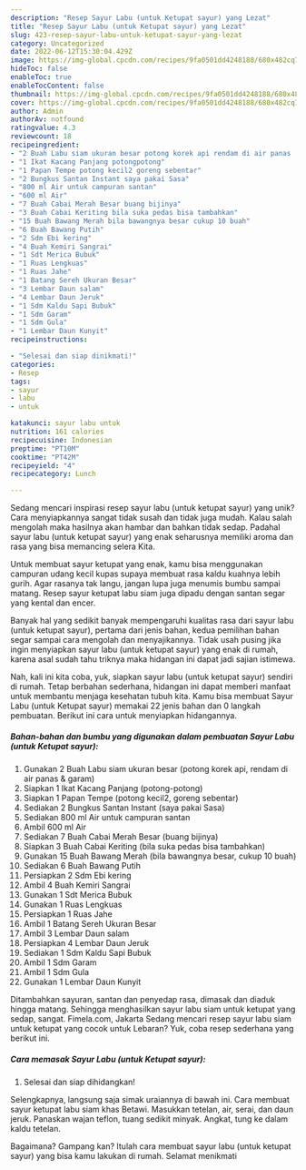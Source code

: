 ```yaml
---
description: "Resep Sayur Labu (untuk Ketupat sayur) yang Lezat"
title: "Resep Sayur Labu (untuk Ketupat sayur) yang Lezat"
slug: 423-resep-sayur-labu-untuk-ketupat-sayur-yang-lezat
category: Uncategorized
date: 2022-06-12T15:30:04.429Z
image: https://img-global.cpcdn.com/recipes/9fa0501dd4248188/680x482cq70/sayur-labu-untuk-ketupat-sayur-foto-resep-utama.jpg
hideToc: false
enableToc: true
enableTocContent: false
thumbnail: https://img-global.cpcdn.com/recipes/9fa0501dd4248188/680x482cq70/sayur-labu-untuk-ketupat-sayur-foto-resep-utama.jpg
cover: https://img-global.cpcdn.com/recipes/9fa0501dd4248188/680x482cq70/sayur-labu-untuk-ketupat-sayur-foto-resep-utama.jpg
author: Admin
authorAv: notfound
ratingvalue: 4.3
reviewcount: 18
recipeingredient:
- "2 Buah Labu siam ukuran besar potong korek api rendam di air panas  garam"
- "1 Ikat Kacang Panjang potongpotong"
- "1 Papan Tempe potong kecil2 goreng sebentar"
- "2 Bungkus Santan Instant saya pakai Sasa"
- "800 ml Air untuk campuran santan"
- "600 ml Air"
- "7 Buah Cabai Merah Besar buang bijinya"
- "3 Buah Cabai Keriting bila suka pedas bisa tambahkan"
- "15 Buah Bawang Merah bila bawangnya besar cukup 10 buah"
- "6 Buah Bawang Putih"
- "2 Sdm Ebi kering"
- "4 Buah Kemiri Sangrai"
- "1 Sdt Merica Bubuk"
- "1 Ruas Lengkuas"
- "1 Ruas Jahe"
- "1 Batang Sereh Ukuran Besar"
- "3 Lembar Daun salam"
- "4 Lembar Daun Jeruk"
- "1 Sdm Kaldu Sapi Bubuk"
- "1 Sdm Garam"
- "1 Sdm Gula"
- "1 Lembar Daun Kunyit"
recipeinstructions:

- "Selesai dan siap dinikmati!"
categories:
- Resep
tags:
- sayur
- labu
- untuk

katakunci: sayur labu untuk 
nutrition: 161 calories
recipecuisine: Indonesian
preptime: "PT10M"
cooktime: "PT42M"
recipeyield: "4"
recipecategory: Lunch

---
```





Sedang mencari inspirasi resep sayur labu (untuk ketupat sayur) yang unik? Cara menyiapkannya sangat tidak susah dan tidak juga mudah. Kalau salah mengolah maka hasilnya akan hambar dan bahkan tidak sedap. Padahal sayur labu (untuk ketupat sayur) yang enak seharusnya memiliki aroma dan rasa yang bisa memancing selera Kita.





Untuk membuat sayur ketupat yang enak, kamu bisa menggunakan campuran udang kecil kupas supaya membuat rasa kaldu kuahnya lebih gurih. Agar rasanya tak langu, jangan lupa juga menumis bumbu sampai matang. Resep sayur ketupat labu siam juga dipadu dengan santan segar yang kental dan encer.

Banyak hal yang sedikit banyak mempengaruhi kualitas rasa dari sayur labu (untuk ketupat sayur), pertama dari jenis bahan, kedua pemilihan bahan segar sampai cara mengolah dan menyajikannya. Tidak usah pusing jika ingin menyiapkan sayur labu (untuk ketupat sayur) yang enak di rumah, karena asal sudah tahu triknya maka hidangan ini dapat jadi sajian istimewa.






Nah, kali ini kita coba, yuk, siapkan sayur labu (untuk ketupat sayur) sendiri di rumah. Tetap berbahan sederhana, hidangan ini dapat memberi manfaat untuk membantu menjaga kesehatan tubuh kita. Kamu bisa membuat Sayur Labu (untuk Ketupat sayur) memakai 22 jenis bahan dan 0 langkah pembuatan. Berikut ini cara untuk menyiapkan hidangannya.

<!--inarticleads1-->

##### Bahan-bahan dan bumbu yang digunakan dalam pembuatan Sayur Labu (untuk Ketupat sayur):

1. Gunakan 2 Buah Labu siam ukuran besar (potong korek api, rendam di air panas &amp; garam)
1. Siapkan 1 Ikat Kacang Panjang (potong-potong)
1. Siapkan 1 Papan Tempe (potong kecil2, goreng sebentar)
1. Sediakan 2 Bungkus Santan Instant (saya pakai Sasa)
1. Sediakan 800 ml Air untuk campuran santan
1. Ambil 600 ml Air
1. Sediakan 7 Buah Cabai Merah Besar (buang bijinya)
1. Siapkan 3 Buah Cabai Keriting (bila suka pedas bisa tambahkan)
1. Gunakan 15 Buah Bawang Merah (bila bawangnya besar, cukup 10 buah)
1. Sediakan 6 Buah Bawang Putih
1. Persiapkan 2 Sdm Ebi kering
1. Ambil 4 Buah Kemiri Sangrai
1. Gunakan 1 Sdt Merica Bubuk
1. Gunakan 1 Ruas Lengkuas
1. Persiapkan 1 Ruas Jahe
1. Ambil 1 Batang Sereh Ukuran Besar
1. Ambil 3 Lembar Daun salam
1. Persiapkan 4 Lembar Daun Jeruk
1. Sediakan 1 Sdm Kaldu Sapi Bubuk
1. Ambil 1 Sdm Garam
1. Ambil 1 Sdm Gula
1. Gunakan 1 Lembar Daun Kunyit


Ditambahkan sayuran, santan dan penyedap rasa, dimasak dan diaduk hingga matang. Sehingga menghasilkan sayur labu siam untuk ketupat yang sedap, sangat. Fimela.com, Jakarta Sedang mencari resep sayur labu siam untuk ketupat yang cocok untuk Lebaran? Yuk, coba resep sederhana yang berikut ini. 

<!--inarticleads2-->

##### Cara memasak Sayur Labu (untuk Ketupat sayur):


1. Selesai dan siap dihidangkan!

Selengkapnya, langsung saja simak uraiannya di bawah ini. Cara membuat sayur ketupat labu siam khas Betawi. Masukkan tetelan, air, serai, dan daun jeruk. Panaskan wajan teflon, tuang sedikit minyak. Angkat, tung ke dalam kaldu tetelan. 

Bagaimana? Gampang kan? Itulah cara membuat sayur labu (untuk ketupat sayur) yang bisa kamu lakukan di rumah. Selamat menikmati
